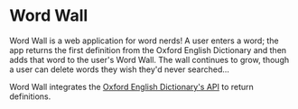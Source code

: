 # Word Wall

Word Wall is a web application for word nerds! A user enters a word; the app returns the first definition from the Oxford English Dictionary and then adds that word to the user's Word Wall. The wall continues to grow, though a user can delete words they wish they'd never searched... 

Word Wall integrates the [Oxford English Dictionary's API](https://developer.oxforddictionaries.com/) to return definitions.
